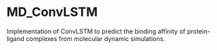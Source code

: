 # MD_ConvLSTM

Implementation of ConvLSTM to predict the binding affinity of protein-ligand 
complexes from molecular dynamic simulations.